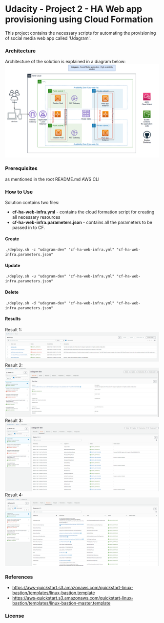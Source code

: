 

# Udacity - Project 2 - HA Web app provisioning using Cloud Formation 

This project contains the necessary scripts for automating the provisioning of social media web app called 'Udagram'.  

### Architecture 

Architecture of the solution is explained in a diagram below: 
![arch-diagram](./arch-diagram.PNG)

### Prerequisites 
as mentioned in the root README.md
AWS CLI 


### How to Use
Solution contains two files:
- **cf-ha-web-infra.yml** - contains the cloud formation script for creating all necessary resources 
- **cf-ha-web-infra.parameters.json** - contains all the parameters to be passed in to CF. 

#### Create 
```
./deploy.sh -c "udagram-dev" "cf-ha-web-infra.yml" "cf-ha-web-infra.parameters.json"
```

#### Update
```
./deploy.sh -u "udagram-dev" "cf-ha-web-infra.yml" "cf-ha-web-infra.parameters.json"
```

#### Delete
```
./deploy.sh -d "udagram-dev" "cf-ha-web-infra.yml" "cf-ha-web-infra.parameters.json"
```


#### Results 
Result 1:
![Result1](./result1.PNG)
Result 2:
![Result2](./result2.PNG)
Result 3:
![Result3](./result3.PNG)
Result 4: 
![Result4](./result4.PNG)


### References
- https://aws-quickstart.s3.amazonaws.com/quickstart-linux-bastion/templates/linux-bastion.template
- https://aws-quickstart.s3.amazonaws.com/quickstart-linux-bastion/templates/linux-bastion-master.template
### License 